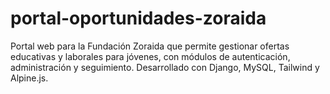 # portal-oportunidades-zoraida
Portal web para la Fundación Zoraida que permite gestionar ofertas educativas y laborales para jóvenes, con módulos de autenticación, administración y seguimiento. Desarrollado con Django, MySQL, Tailwind y Alpine.js.
